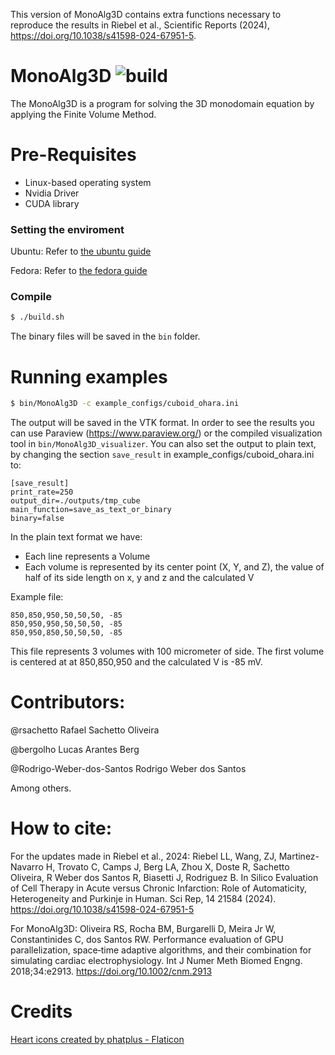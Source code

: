 This version of MonoAlg3D contains extra functions necessary to reproduce the results in Riebel et al., Scientific Reports (2024), https://doi.org/10.1038/s41598-024-67951-5.

# MonoAlg3D ![build](https://github.com/rsachetto/MonoAlg3D_C/actions/workflows/build.yml/badge.svg)

The MonoAlg3D is a program for solving the 3D monodomain equation by applying the Finite Volume Method.

# Pre-Requisites

  - Linux-based operating system
  - Nvidia Driver 
  - CUDA library

### Setting the enviroment

Ubuntu: Refer to [the ubuntu guide](guide-monoalg3d-ubuntu.md)

Fedora: Refer to [the fedora guide](guide-monoalg3d-fedora.md)

### Compile
```sh
$ ./build.sh
```
The binary files will be saved in the ```bin``` folder.

# Running examples
```sh
$ bin/MonoAlg3D -c example_configs/cuboid_ohara.ini 
```

The output will be saved in the VTK format. In order to see the results you can use Paraview (https://www.paraview.org/) or the compiled visualization tool in ```bin/MonoAlg3D_visualizer```. You can also set the output to plain text, by changing the section ```save_result``` in example_configs/cuboid_ohara.ini to:

```ìni
[save_result]
print_rate=250
output_dir=./outputs/tmp_cube
main_function=save_as_text_or_binary
binary=false
```

In the plain text format we have:

- Each line represents a Volume
- Each volume is represented by its center point (X, Y, and Z), the value of half of its side length on x, y and z and the calculated V

Example file:

```
850,850,950,50,50,50, -85
850,950,950,50,50,50, -85
850,950,850,50,50,50, -85
```

This file represents 3 volumes with 100 micrometer of side. The first volume is centered at  at 850,850,950 and the calculated V is -85 mV.

# Contributors:

@rsachetto Rafael Sachetto Oliveira

@bergolho Lucas Arantes Berg

@Rodrigo-Weber-dos-Santos Rodrigo Weber dos Santos

Among others.

# How to cite:

For the updates made in Riebel et al., 2024:
Riebel LL, Wang, ZJ, Martinez-Navarro H, Trovato C, Camps J, Berg LA, Zhou X, Doste R, Sachetto Oliveira, R Weber dos Santos R, Biasetti J, Rodriguez B. In Silico Evaluation of Cell Therapy in Acute versus Chronic Infarction: Role of Automaticity, Heterogeneity and Purkinje in Human. Sci Rep, 14 21584 (2024). https://doi.org/10.1038/s41598-024-67951-5

For MonoAlg3D:
Oliveira RS, Rocha BM, Burgarelli D, Meira Jr W, Constantinides C, dos Santos RW. Performance evaluation of GPU parallelization, space‐time adaptive algorithms, and their combination for simulating cardiac electrophysiology. Int J Numer Meth Biomed Engng. 2018;34:e2913. https://doi.org/10.1002/cnm.2913

# Credits
[Heart icons created by phatplus - Flaticon](https://www.flaticon.com/free-icons/heart)
